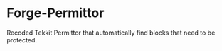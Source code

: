 Forge-Permittor
===============

Recoded Tekkit Permittor that automatically find blocks that need to be protected.


